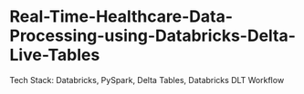 # Real-Time-Healthcare-Data-Processing-using-Databricks-Delta-Live-Tables

Tech Stack: Databricks, PySpark, Delta Tables, Databricks DLT Workflow

